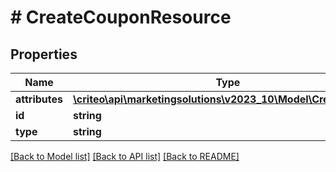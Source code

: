 # # CreateCouponResource

## Properties

Name | Type | Description | Notes
------------ | ------------- | ------------- | -------------
**attributes** | [**\criteo\api\marketingsolutions\v2023_10\Model\CreateCoupon**](CreateCoupon.md) |  | [optional]
**id** | **string** |  | [optional]
**type** | **string** |  | [optional]

[[Back to Model list]](../../README.md#models) [[Back to API list]](../../README.md#endpoints) [[Back to README]](../../README.md)
